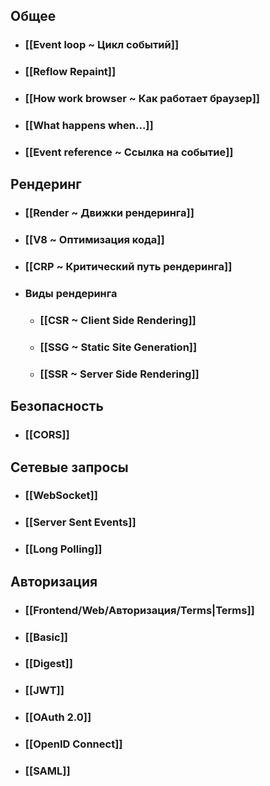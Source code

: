 ## Общее
- ### [[Event loop ~ Цикл событий]]
- ### [[Reflow Repaint]]
- ### [[How work browser ~ Как работает браузер]]
- ### [[What happens when...]]
- ### [[Event reference ~ Ссылка на событие]]
## Рендеринг
- ### [[Render ~ Движки рендеринга]]
- ### [[V8 ~ Оптимизация кода]]
- ### [[CRP ~ Критический путь рендеринга]]
  
- ### Виды рендеринга
	- ### [[CSR ~ Client Side Rendering]]
	- ### [[SSG ~ Static Site Generation]]
	- ### [[SSR ~ Server Side Rendering]]
## Безопасность
- ### [[CORS]]
## Сетевые запросы
- ### [[WebSocket]]
- ### [[Server Sent Events]]
- ### [[Long Polling]]
## Авторизация
- ### [[Frontend/Web/Авторизация/Terms|Terms]]
- ### [[Basic]]
- ### [[Digest]]
- ### [[JWT]]
- ### [[OAuth 2.0]]
- ### [[OpenID Connect]]
- ### [[SAML]]
